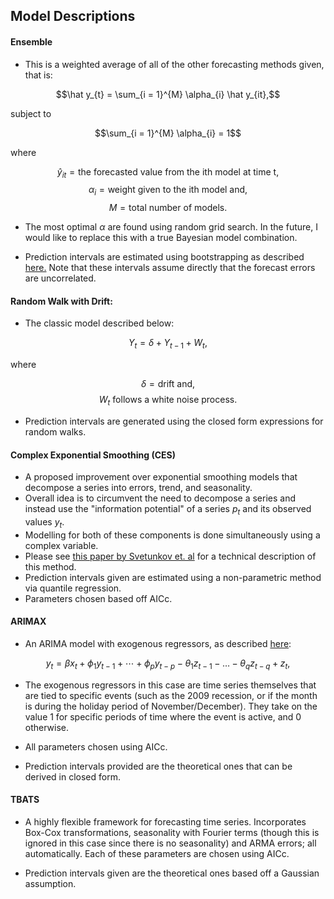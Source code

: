 ## Model Descriptions

#### Ensemble

- This is a weighted average of all of the other forecasting methods given, that is:

$$\hat y_{t} = \sum_{i = 1}^{M} \alpha_{i} \hat y_{it},$$ 

subject to 

$$\sum_{i = 1}^{M} \alpha_{i} = 1$$

where

$$\hat y_{it} = \text{the forecasted value from the ith model at time t}, $$
$$\alpha_{i} = \text{weight given to the ith model and}, $$
$$M = \text{total number of models}.$$

- The most optimal $\alpha$ are found using random grid search. In the future, I would like to replace this with a true Bayesian model combination.

- Prediction intervals are estimated using bootstrapping as described [here.](https://otexts.com/fpp2/prediction-intervals.html) Note that these intervals assume directly that the forecast errors are uncorrelated.

#### Random Walk with Drift:

- The classic model described below:

$$Y_{t} = \delta + Y_{t-1} + W_{t},$$

where

$$\delta = \text{drift and},$$
$$W_{t} \ \text{follows a white noise process.}$$

- Prediction intervals are generated using the closed form expressions for random walks.

#### Complex Exponential Smoothing (CES)

- A proposed improvement over exponential smoothing models that decompose a series into errors, trend, and seasonality.
- Overall idea is to circumvent the need to decompose a series and instead use the "information potential" of a series $p_{t}$ and its observed values $y_{t}$. 
- Modelling for both of these components is done simultaneously using a complex variable.
- Please see [this paper by Svetunkov et. al](https://mpra.ub.uni-muenchen.de/69394/1/MPRA_paper_69394.pdf) for a technical description of this method.
- Prediction intervals given are estimated using a non-parametric method via quantile regression.
- Parameters chosen based off AICc.

#### ARIMAX

- An ARIMA model with exogenous regressors, as described [here](https://robjhyndman.com/hyndsight/arimax/):

$$y_t = \beta x_t + \phi_1 y_{t-1} + \cdots + \phi_p y_{t-p} - \theta_1 z_{t-1} - \dots - \theta_q z_{t-q} + z_t,$$

- The exogenous regressors in this case are time series themselves that are tied to specific events (such as the 2009 recession, or if the month is during the holiday period of November/December). They take on the value 1 for specific periods of time where the event is active, and 0 otherwise. 

- All parameters chosen using AICc.

- Prediction intervals provided are the theoretical ones that can be derived in closed form.

#### TBATS

- A highly flexible framework for forecasting time series. Incorporates Box-Cox transformations, seasonality with Fourier terms (though this is ignored in this case since there is no seasonality) and ARMA errors; all automatically. Each of these parameters are chosen using AICc.

- Prediction intervals given are the theoretical ones based off a Gaussian assumption.


